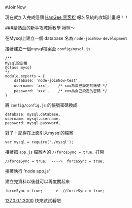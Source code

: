 #JoinNow

現在就加入完成這個 [HanGee 黑客松](http://hackathon.tw/) 報名系統的攻城計畫吧！！

###給熱血的新手攻城師教學 揪咪～

在Mysql上建立一個 database 名為 `node-joinNow-development`

接著建立一個mysql檔案至 ``config/mysql.js``

	/**
	Mysql設定檔
	@class mysql
	*/
	module.exports = {
	    database: 'node-joinNow-test',
    	username: 'xxx',	/* xxx為自己設定的帳號 */
    	password: 'xxx',	/* xxx為自己設定的密碼 */
	}

將 `config/config.js` 的帳號密碼換成
  
  	database: mysql.database,
	username: mysql.username,
	password: mysql.password,	

對了！記得在上面引入mysql的檔案

	var mysql = require('./mysql');

接著把 `app.js` 檔案內的 `//forceSync = true;` 打開

  	//forceSync = true;  ---->  forceSync = true;

接著執行 'node app.js'

建立完資料以後就可以再度關起來

  	forceSync = true;  ---->  //forceSync = true;
	
[127.0.0.1:3000](127.0.0.1:3000) 快來試試看吧

